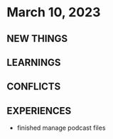 # March 10, 2023

## NEW THINGS


## LEARNINGS



## CONFLICTS



## EXPERIENCES

- finished manage podcast files
